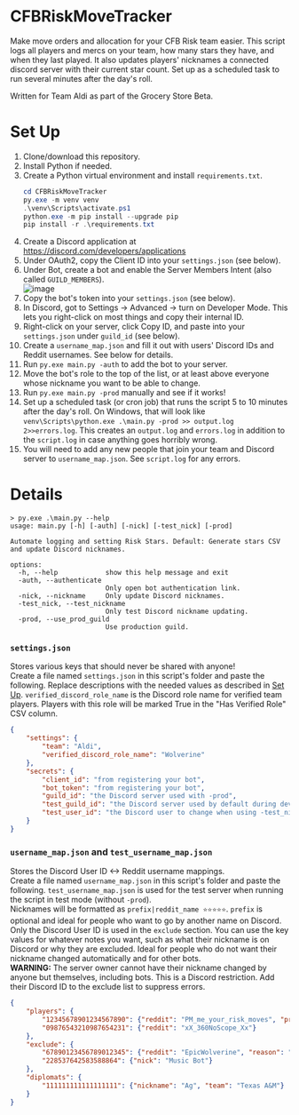 # CFBRiskMoveTracker

Make move orders and allocation for your CFB Risk team easier. This script logs all players and mercs on your team, how many stars they have, and when they last played. It also updates players' nicknames a connected discord server with their current star count. Set up as a scheduled task to run several minutes after the day's roll.

Written for Team Aldi as part of the Grocery Store Beta.

# Set Up
1. Clone/download this repository.
2. Install Python if needed.
3. Create a Python virtual environment and install `requirements.txt`.
   ```powershell
   cd CFBRiskMoveTracker
   py.exe -m venv venv
   .\venv\Scripts\activate.ps1
   python.exe -m pip install --upgrade pip
   pip install -r .\requirements.txt
   ```
5. Create a Discord application at https://discord.com/developers/applications
6. Under OAuth2, copy the Client ID into your `settings.json` (see below).
7. Under Bot, create a bot and enable the Server Members Intent (also called `GUILD_MEMBERS`).   
  ![image](https://github.com/EpicWolverine/CFBRiskMoveTracker/assets/2897970/9e14823c-2d29-436c-a2d5-25da5d504d4d)
8. Copy the bot's token into your `settings.json` (see below).
9. In Discord, got to Settings -> Advanced -> turn on Developer Mode. This lets you right-click on most things and copy their internal ID.
10. Right-click on your server, click Copy ID, and paste into your `settings.json` under `guild_id` (see below).
11. Create a `username_map.json` and fill it out with users' Discord IDs and Reddit usernames. See below for details.
12. Run `py.exe main.py -auth` to add the bot to your server.
13. Move the bot's role to the top of the list, or at least above everyone whose nickname you want to be able to change.
14. Run `py.exe main.py -prod` manually and see if it works!
15. Set up a scheduled task (or cron job) that runs the script 5 to 10 minutes after the day's roll. On Windows, that will look like `venv\Scripts\python.exe .\main.py -prod >> output.log 2>>errors.log`. This creates an `output.log` and `errors.log` in addition to the `script.log` in case anything goes horribly wrong.
16. You will need to add any new people that join your team and Discord server to `username_map.json`. See `script.log` for any errors.

# Details

```
> py.exe .\main.py --help
usage: main.py [-h] [-auth] [-nick] [-test_nick] [-prod]

Automate logging and setting Risk Stars. Default: Generate stars CSV and update Discord nicknames.

options:
  -h, --help            show this help message and exit
  -auth, --authenticate
                        Only open bot authentication link.
  -nick, --nickname     Only update Discord nicknames.
  -test_nick, --test_nickname
                        Only test Discord nickname updating.
  -prod, --use_prod_guild
                        Use production guild.
```

### `settings.json`
Stores various keys that should never be shared with anyone!  
Create a file named `settings.json` in this script's folder and paste the following. Replace descriptions with the needed values as described in [Set Up](#set-up).
`verified_discord_role_name` is the Discord role name for verified team players. Players with this role will be marked True in the "Has Verified Role" CSV column.
```JSON
{
    "settings": {
        "team": "Aldi",
        "verified_discord_role_name": "Wolverine"
    },
    "secrets": {
        "client_id": "from registering your bot",
        "bot_token": "from registering your bot",
        "guild_id": "the Discord server used with -prod",
        "test_guild_id": "the Discord server used by default during development",
        "test_user_id": "the Discord user to change when using -test_nick"
    }
}
```

### `username_map.json` and `test_username_map.json`
Stores the Discord User ID <-> Reddit username mappings.  
Create a file named `username_map.json` in this script's folder and paste the following. `test_username_map.json` is used for the test server when running the script in test mode (without `-prod`).  
Nicknames will be formatted as `prefix|reddit_name ⭐⭐⭐⭐⭐`. `prefix` is optional and ideal for people who want to go by another name on Discord.  
Only the Discord User ID is used in the `exclude` section. You can use the key values for whatever notes you want, such as what their nickname is on Discord or why they are excluded. Ideal for people who do not want their nickname changed automatically and for other bots.  
**WARNING:** The server owner cannot have their nickname changed by anyone but themselves, including bots. This is a Discord restriction. Add their Discord ID to the exclude list to suppress errors.
```JSON
{
    "players": {
        "12345678901234567890": {"reddit": "PM_me_your_risk_moves", "prefix": "John"},
        "09876543210987654231": {"reddit": "xX_360NoScope_Xx"}
    },
    "exclude": {
        "67890123456789012345": {"reddit": "EpicWolverine", "reason": "Server Owner cannot have nickname changed by bots"},
        "228537642583588864": {"nick": "Music Bot"}
    },
    "diplomats": {
        "111111111111111111": {"nickname": "Ag", "team": "Texas A&M"}
    }
}
```
